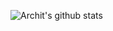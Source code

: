 
![Archit's github stats](https://github-readme-stats.vercel.app/api?username=archit0&&show_icons=true&title_color=ffffff&icon_color=87ceeb&text_color=daf7dc&bg_color=002366)
